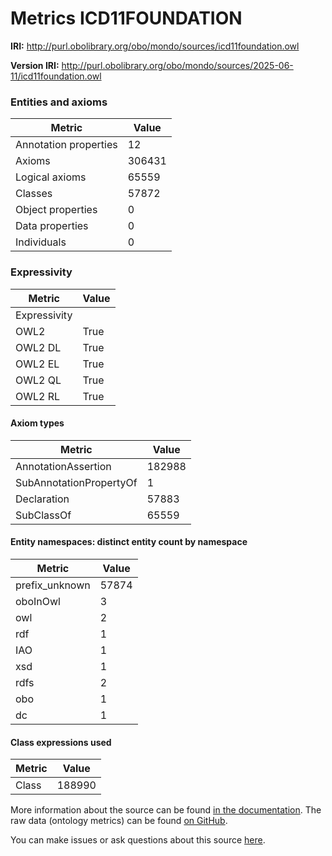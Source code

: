 # Metrics ICD11FOUNDATION

**IRI:** http://purl.obolibrary.org/obo/mondo/sources/icd11foundation.owl

**Version IRI:** http://purl.obolibrary.org/obo/mondo/sources/2025-06-11/icd11foundation.owl

### Entities and axioms

| Metric | Value |
| ------ | ----- |
| Annotation properties | 12 |
| Axioms | 306431 |
| Logical axioms | 65559 |
| Classes | 57872 |
| Object properties | 0 |
| Data properties | 0 |
| Individuals | 0 |


### Expressivity

| Metric | Value |
| ------ | ----- |
| Expressivity |  |
| OWL2 | True |
| OWL2 DL | True |
| OWL2 EL | True |
| OWL2 QL | True |
| OWL2 RL | True |

#### Axiom types

| Metric | Value |
| ------ | ----- |
| AnnotationAssertion | 182988 |
| SubAnnotationPropertyOf | 1 |
| Declaration | 57883 |
| SubClassOf | 65559 |


#### Entity namespaces: distinct entity count by namespace

| Metric | Value |
| ------ | ----- |
| prefix_unknown | 57874 |
| oboInOwl | 3 |
| owl | 2 |
| rdf | 1 |
| IAO | 1 |
| xsd | 1 |
| rdfs | 2 |
| obo | 1 |
| dc | 1 |


#### Class expressions used

| Metric | Value |
| ------ | ----- |
| Class | 188990 |


More information about the source can be found [in the documentation](../sources.md). The raw data (ontology metrics) can be found [on GitHub](https://github.com/monarch-initiative/mondo-ingest/tree/main/src/ontology/metadata).

You can make issues or ask questions about this source [here](https://github.com/monarch-initiative/mondo-ingest/issues).

